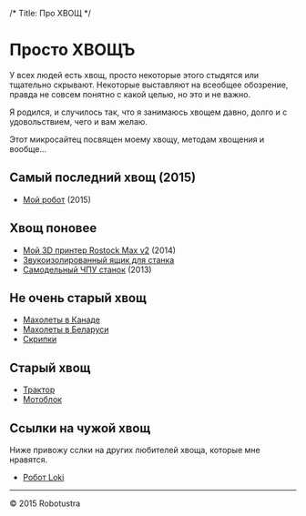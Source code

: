 /*
Title: Про ХВОЩ
*/

Просто ХВОЩЪ
============

У всех людей есть хвощ, просто некоторые этого стыдятся или тщательно скрывают. 
Некоторые выставляют на всеобщее обозрение, правда не совсем понятно с какой целью, 
но это и не важно.	

Я родился, и случилось так, что я занимаюсь хвощем давно, долго и с удовольствием, 
чего и вам желаю.

Этот микросайтец посвящен моему хвощу, методам хвощения и вообще...


Самый последний хвощ (2015)
--------------------

+ [Мой робот](/public/my-robot) (2015)

Хвощ поновее
------------

+ [Мой 3D принтер Rostock Max v2](/public/3d-printer) (2014)
+ [Звукоизолированный ящик для станка](/public/sound-box)
+ [Самодельный ЧПУ станок](/public/my-cnc-mill) (2013)

Не очень старый хвощ
--------------------

+ [Махолеты в Канаде](/public/maholet2)
+ [Махолеты в Беларуси](/public/maholet1)
+ [Скрипки](/public/violins)

Старый хвощ
-----------

+ [Трактор](/public/traktor)
+ [Мотоблок](/public/motoblok)

Ссылки на чужой хвощ
--------------------

Ниже привожу сслки на других любителей хвоща, которые мне нравятся.

+ [Робот Loki](http://www.dshinsel.com/loki/)

- - -
<div class="footer">
        &copy; 2015 Robotustra
</div>